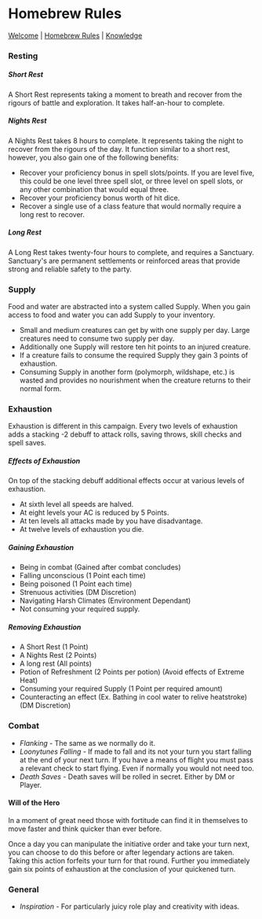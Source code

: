 # Homebrew Rules

[Welcome](https://jaydickson02.github.io/desertmirage) | [Homebrew Rules](https://jaydickson02.github.io/desertmirage/rules) | [Knowledge](https://jaydickson02.github.io/desertmirage/knowledge)

### Resting

##### Short Rest
A Short Rest represents taking a moment to breath and recover from the rigours of battle and exploration. It takes half-an-hour to complete.

##### Nights Rest
A Nights Rest takes 8 hours to complete. It represents taking the night to recover from the rigours of the day. It function similar to a short rest, however, you also gain one of the following benefits:
- Recover your proficiency bonus in spell slots/points. If you are level five, this could be one level three spell slot, or three level on spell slots, or any other combination that would equal three.
- Recover your proficiency bonus worth of hit dice.
- Recover a single use of a class feature that would normally require a long rest to recover.

##### Long Rest
A Long Rest takes twenty-four hours to complete, and requires a Sanctuary. Sanctuary's are permanent settlements or reinforced areas that provide strong and reliable safety to the party.

### Supply
Food and water are abstracted into a system called Supply. When you gain access to food and water you can add Supply to your inventory. 
- Small and medium creatures can get by with one supply per day. Large creatures need to consume two supply per day.
- Additionally one Supply will restore ten hit points to an injured creature.
- If a creature fails to consume the required Supply they gain 3 points of exhaustion.
- Consuming Supply in another form (polymorph, wildshape, etc.) is wasted and provides no nourishment when the creature returns to their normal form.

### Exhaustion
Exhaustion is different in this campaign. Every two levels of exhaustion adds a stacking -2 debuff to attack rolls, saving throws, skill checks and spell saves.

##### Effects of Exhaustion
On top of the stacking debuff additional effects occur at various levels of exhaustion.
- At sixth level all speeds are halved.
- At eight levels your AC is reduced by 5 Points.
- At ten levels all attacks made by you have disadvantage.
- At twelve levels of exhaustion you die.

##### Gaining Exhaustion
- Being in combat (Gained after combat concludes)
- Falling unconscious (1 Point each time)
- Being poisoned (1 Point each time)
- Strenuous activities (DM Discretion)
- Navigating Harsh Climates (Environment Dependant)
- Not consuming your required supply.

##### Removing Exhaustion
- A Short Rest (1 Point)
- A Nights Rest (2 Points)
- A long rest (All points)
- Potion of Refreshment (2 Points per potion) (Avoid effects of Extreme Heat)
- Consuming your required Supply (1 Point per required amount)
- Counteracting an effect (Ex. Bathing in cool water to relive heatstroke) (DM Discretion)

### Combat
* *Flanking* - The same as we normally do it.
* *Loonytunes Falling* - If made to fall and its not your turn you start falling at the end of your next turn. If you have a means of flight you must pass a relevant check to start flying. Even if normally you would not need too.
* *Death Saves* - Death saves will be rolled in secret. Either by DM or Player.

#### Will of the Hero
In a moment of great need those with fortitude can find it in themselves to move faster and think quicker than ever before.

Once a day you can manipulate the initiative order and take your turn next, you can choose to do this before or after legendary actions are taken. Taking this action forfeits your turn for that round. Further you immediately gain six points of exhaustion at the conclusion of your quickened turn.


### General
* *Inspiration* - For particularly juicy role play and creativity with ideas.

